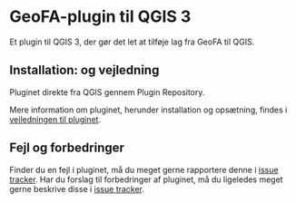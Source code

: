 # GeoFA-plugin til QGIS 3
Et plugin til QGIS 3, der gør det let at tilføje lag fra GeoFA til QGIS.

## Installation: og vejledning
Pluginet direkte fra QGIS gennem Plugin Repository.

Mere information om pluginet, herunder installation og opsætning, findes i <a href="https://github.com/GeoDanmarkGeoFA/QGIS_GeoFA/blob/main/geofa_plugin/GeoFA_plugin_vejledning.pdf">vejledningen til pluginet</a>.

## Fejl og forbedringer
Finder du en fejl i pluginet, må du meget gerne rapportere denne i <a href="https://github.com/GeoDanmarkGeoFA/QGIS_GeoFA/issues">issue tracker</a>.
Har du forslag til forbedringer af pluginet, må du ligeledes meget gerne beskrive disse i <a href="https://github.com/GeoDanmarkGeoFA/QGIS_GeoFA/issues">issue tracker</a>.
